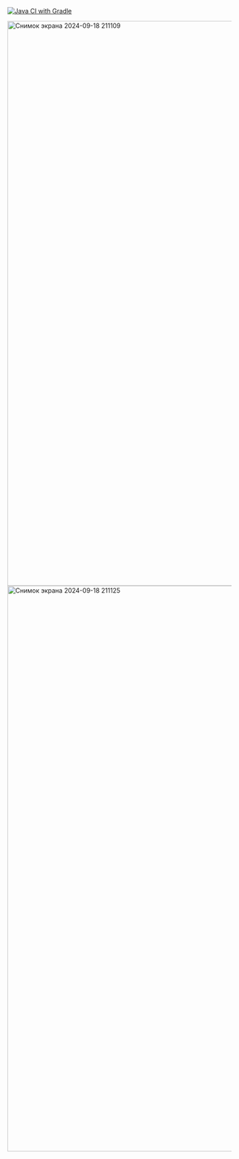 [![Java CI with Gradle](https://github.com/malsmasher/HomeWork_Patterns_1/actions/workflows/gradle.yml/badge.svg)](https://github.com/malsmasher/HomeWork_Patterns_1/actions/workflows/gradle.yml)

<img width="1267" alt="Снимок экрана 2024-09-18 211109" src="https://github.com/user-attachments/assets/e739e7d4-100b-45cf-ab58-62180c769dd3">

<img width="1269" alt="Снимок экрана 2024-09-18 211125" src="https://github.com/user-attachments/assets/9ec9f874-ffbe-4607-aeb7-25ed5ef48156">

